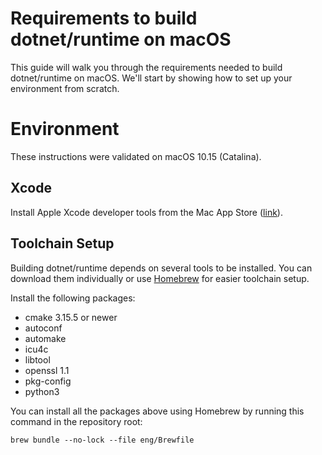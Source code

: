 Requirements to build dotnet/runtime on macOS
=====================

This guide will walk you through the requirements needed to build dotnet/runtime on macOS. We'll start by showing how to set up your environment from scratch.

Environment
===========

These instructions were validated on macOS 10.15 (Catalina).

Xcode
-----

Install Apple Xcode developer tools from the Mac App Store ([link](https://apps.apple.com/us/app/xcode/id497799835)).

Toolchain Setup
---------------

Building dotnet/runtime depends on several tools to be installed. You can download them individually or use [Homebrew](https://brew.sh) for easier toolchain setup.

Install the following packages:

- cmake 3.15.5 or newer
- autoconf
- automake
- icu4c
- libtool
- openssl 1.1
- pkg-config
- python3

You can install all the packages above using Homebrew by running this command in the repository root:

```
brew bundle --no-lock --file eng/Brewfile
```
